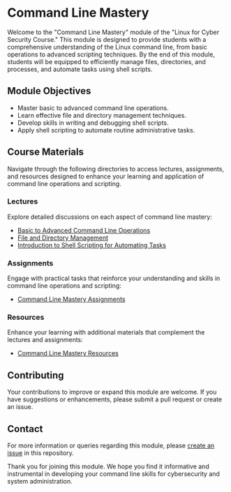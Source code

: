 # Command Line Mastery

Welcome to the "Command Line Mastery" module of the "Linux for Cyber Security Course." This module is designed to provide students with a comprehensive understanding of the Linux command line, from basic operations to advanced scripting techniques. By the end of this module, students will be equipped to efficiently manage files, directories, and processes, and automate tasks using shell scripts.

## Module Objectives

- Master basic to advanced command line operations.
- Learn effective file and directory management techniques.
- Develop skills in writing and debugging shell scripts.
- Apply shell scripting to automate routine administrative tasks.

## Course Materials

Navigate through the following directories to access lectures, assignments, and resources designed to enhance your learning and application of command line operations and scripting.

### Lectures

Explore detailed discussions on each aspect of command line mastery:

- [Basic to Advanced Command Line Operations](Lectures/01_Basic_to_Advanced_Command_Line_Operations.md)
- [File and Directory Management](Lectures/02_File_and_Directory_Management.md)
- [Introduction to Shell Scripting for Automating Tasks](Lectures/03_Introduction_to_Shell_Scripting_for_Automating_Tasks.md)

### Assignments

Engage with practical tasks that reinforce your understanding and skills in command line operations and scripting:

- [Command Line Mastery Assignments](Assignments/04_Command_Line_Mastery_Assignments.md)

### Resources

Enhance your learning with additional materials that complement the lectures and assignments:

- [Command Line Mastery Resources](Resources/04_Command_Line_Mastery_Resources.md)

## Contributing

Your contributions to improve or expand this module are welcome. If you have suggestions or enhancements, please submit a pull request or create an issue.

## Contact

For more information or queries regarding this module, please [create an issue](https://github.com/username/LinuxForCyberSecurityCourse/issues) in this repository.

Thank you for joining this module. We hope you find it informative and instrumental in developing your command line skills for cybersecurity and system administration.
